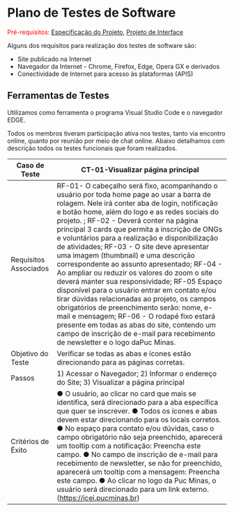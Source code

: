 # Plano de Testes de Software

<span style="color:red">Pré-requisitos: <a href="2-Especificação do Projeto.md"> Especificação do Projeto</a></span>, <a href="3-Projeto de Interface.md"> Projeto de Interface</a>

Alguns dos requisitos para realização dos testes de software são:
- Site publicado na Internet 
- Navegador da Internet - Chrome, Firefox, Edge, Opera GX e derivados
- Conectividade de Internet para acesso às plataformas (APIS)

 
## Ferramentas de Testes
Utilizamos como ferramenta o programa Visual Studio Code e o navegador EDGE.

Todos os membros tiveram participação ativa nos testes, tanto via encontro online, quanto por reunião por meio de chat online. Abaixo detalhamos com descrição todos os testes funcionais que foram realizados.

| Caso de Teste | CT-01-Visualizar página principal |
| ------------- | ------------- |
| Requisitos Associados  |  RF-01- O cabeçalho será fixo, acompanhando o usuário por toda home page ao usar a barra de rolagem. Nele irá conter aba de login, notificação e botão home, além do logo e as redes sociais do projeto. ; RF-02 - Deverá conter na página principal 3 cards que permita a inscrição de ONGs e voluntários para a realização e disponibilização de atividades;   RF-03 - O site deve apresentar uma imagem (thumbnail) e uma descrição correspondente ao assunto apresentado;  RF-04 - Ao ampliar ou reduzir os valores do zoom o site deverá manter sua responsividade;  RF-05 Espaço disponível para o usuário entrar em contato e/ou tirar dúvidas relacionadas ao projeto, os campos obrigatórios de preenchimento serão: nome, e-mail e mensagem; RF-06 - O rodapé fixo estará presente em todas as abas do site, contendo um campo de inscrição de e-mail para recebimento de newsletter e o logo daPuc Minas.|
| Objetivo do Teste  | Verificar se todas as abas e ícones estão direcionando para as páginas corretas.|
| Passos | 1) Acessar o Navegador; 2) Informar o endereço do Site; 3) Visualizar a página principal |
| Critérios de Êxito | ● O usuário, ao clicar no card que mais se identifica, será direcionado para a aba específica que quer se inscrever. ● Todos os ícones e abas devem estar direcionando para os locais corretos.   ● No espaço para contato e/ou dúvidas, caso o campo obrigatório não seja preenchido, aparecerá um tooltip com a notificação: Preencha este campo.      ● No campo de inscrição de e-mail para recebimento de newsletter, se não for preenchido, aparecerá um tooltip com a mensagem: Preencha este campo.   ● Ao clicar no logo da Puc Minas, o usuário será direcionado para um link externo. (https://icei.pucminas.br) |
